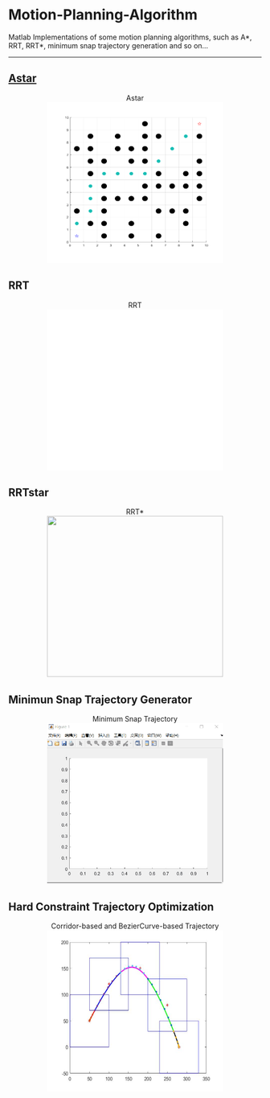 # Motion-Planning-Algorithm
Matlab Implementations of some motion planning algorithms, such as A*, RRT, RRT*, minimum snap trajectory generation and so on...

---

## [Astar](http://wiki.ros.org/kinetic/Installation/Ubuntu)

<div align=center> Astar</div>
<div align=center>
	<img src="./Astar/img/AstarMatLab.png" width = "350" height = "320" >
</div>

## RRT

<div align=center> RRT </div>
<div align=center>
	<img src="./RRT-RRTstar/results/RRT.gif" width = "350" height = "320" >
</div>

## RRTstar

<div align=center> RRT* </div>
<div align=center>
	<img src="./RRT-RRTstar/results/RRTStar.gif" width = "350" height = "320" >
</div>

## Minimun Snap Trajectory Generator

<div align=center> Minimum Snap Trajectory</div>
<div align=center>
	<img src="./MinimunSnapTrajectoryGenerator/results/MinimumSnap_QP1.gif" width = "350" height = "320" >
</div>

## Hard Constraint Trajectory Optimization

<div align=center> Corridor-based and BezierCurve-based Trajectory</div>
<div align=center>
	<img src="./HardConstraintTrajectoryOptimization/result/trajectory.jpg" width = "350" height = "320" >
</div>